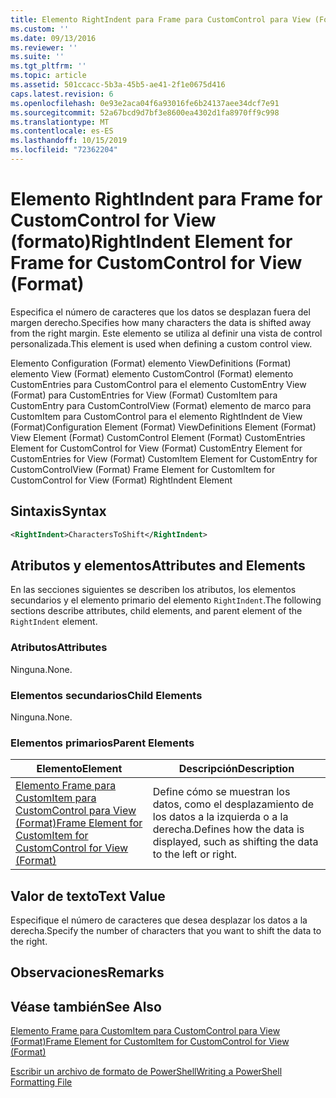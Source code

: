 ```yaml
---
title: Elemento RightIndent para Frame para CustomControl para View (Format) | Microsoft Docs
ms.custom: ''
ms.date: 09/13/2016
ms.reviewer: ''
ms.suite: ''
ms.tgt_pltfrm: ''
ms.topic: article
ms.assetid: 501ccacc-5b3a-45b5-ae41-2f1e0675d416
caps.latest.revision: 6
ms.openlocfilehash: 0e93e2aca04f6a93016fe6b24137aee34dcf7e91
ms.sourcegitcommit: 52a67bcd9d7bf3e8600ea4302d1fa8970ff9c998
ms.translationtype: MT
ms.contentlocale: es-ES
ms.lasthandoff: 10/15/2019
ms.locfileid: "72362204"
---
```

# <a name="rightindent-element-for-frame-for-customcontrol-for-view-format"></a><span data-ttu-id="31a1d-102">Elemento RightIndent para Frame for CustomControl for View (formato)</span><span class="sxs-lookup"><span data-stu-id="31a1d-102">RightIndent Element for Frame for CustomControl for View (Format)</span></span>

<span data-ttu-id="31a1d-103">Especifica el número de caracteres que los datos se desplazan fuera del margen derecho.</span><span class="sxs-lookup"><span data-stu-id="31a1d-103">Specifies how many characters the data is shifted away from the right margin.</span></span> <span data-ttu-id="31a1d-104">Este elemento se utiliza al definir una vista de control personalizada.</span><span class="sxs-lookup"><span data-stu-id="31a1d-104">This element is used when defining a custom control view.</span></span>

<span data-ttu-id="31a1d-105">Elemento Configuration (Format) elemento ViewDefinitions (Format) elemento View (Format) elemento CustomControl (Format) elemento CustomEntries para CustomControl para el elemento CustomEntry View (Format) para CustomEntries for View (Format) CustomItem para CustomEntry para CustomControlView (Format) elemento de marco para CustomItem para CustomControl para el elemento RightIndent de View (Format)</span><span class="sxs-lookup"><span data-stu-id="31a1d-105">Configuration Element (Format) ViewDefinitions Element (Format) View Element (Format) CustomControl Element (Format) CustomEntries Element for CustomControl for View (Format) CustomEntry Element for CustomEntries for View (Format) CustomItem Element for CustomEntry for CustomControlView (Format) Frame Element for CustomItem for CustomControl for View (Format) RightIndent Element</span></span>

## <a name="syntax"></a><span data-ttu-id="31a1d-106">Sintaxis</span><span class="sxs-lookup"><span data-stu-id="31a1d-106">Syntax</span></span>

```xml
<RightIndent>CharactersToShift</RightIndent>
```

## <a name="attributes-and-elements"></a><span data-ttu-id="31a1d-107">Atributos y elementos</span><span class="sxs-lookup"><span data-stu-id="31a1d-107">Attributes and Elements</span></span>

<span data-ttu-id="31a1d-108">En las secciones siguientes se describen los atributos, los elementos secundarios y el elemento primario del elemento `RightIndent`.</span><span class="sxs-lookup"><span data-stu-id="31a1d-108">The following sections describe attributes, child elements, and parent element of the `RightIndent` element.</span></span>

### <a name="attributes"></a><span data-ttu-id="31a1d-109">Atributos</span><span class="sxs-lookup"><span data-stu-id="31a1d-109">Attributes</span></span>

<span data-ttu-id="31a1d-110">Ninguna.</span><span class="sxs-lookup"><span data-stu-id="31a1d-110">None.</span></span>

### <a name="child-elements"></a><span data-ttu-id="31a1d-111">Elementos secundarios</span><span class="sxs-lookup"><span data-stu-id="31a1d-111">Child Elements</span></span>

<span data-ttu-id="31a1d-112">Ninguna.</span><span class="sxs-lookup"><span data-stu-id="31a1d-112">None.</span></span>

### <a name="parent-elements"></a><span data-ttu-id="31a1d-113">Elementos primarios</span><span class="sxs-lookup"><span data-stu-id="31a1d-113">Parent Elements</span></span>

|<span data-ttu-id="31a1d-114">Elemento</span><span class="sxs-lookup"><span data-stu-id="31a1d-114">Element</span></span>|<span data-ttu-id="31a1d-115">Descripción</span><span class="sxs-lookup"><span data-stu-id="31a1d-115">Description</span></span>|
|-------------|-----------------|
|[<span data-ttu-id="31a1d-116">Elemento Frame para CustomItem para CustomControl para View (Format)</span><span class="sxs-lookup"><span data-stu-id="31a1d-116">Frame Element for CustomItem for CustomControl for View (Format)</span></span>](./frame-element-for-customitem-for-customcontrol-for-view-format.md)|<span data-ttu-id="31a1d-117">Define cómo se muestran los datos, como el desplazamiento de los datos a la izquierda o a la derecha.</span><span class="sxs-lookup"><span data-stu-id="31a1d-117">Defines how the data is displayed, such as shifting the data to the left or right.</span></span>|

## <a name="text-value"></a><span data-ttu-id="31a1d-118">Valor de texto</span><span class="sxs-lookup"><span data-stu-id="31a1d-118">Text Value</span></span>

<span data-ttu-id="31a1d-119">Especifique el número de caracteres que desea desplazar los datos a la derecha.</span><span class="sxs-lookup"><span data-stu-id="31a1d-119">Specify the number of characters that you want to shift the data to the right.</span></span>

## <a name="remarks"></a><span data-ttu-id="31a1d-120">Observaciones</span><span class="sxs-lookup"><span data-stu-id="31a1d-120">Remarks</span></span>

## <a name="see-also"></a><span data-ttu-id="31a1d-121">Véase también</span><span class="sxs-lookup"><span data-stu-id="31a1d-121">See Also</span></span>

[<span data-ttu-id="31a1d-122">Elemento Frame para CustomItem para CustomControl para View (Format)</span><span class="sxs-lookup"><span data-stu-id="31a1d-122">Frame Element for CustomItem for CustomControl for View (Format)</span></span>](./frame-element-for-customitem-for-customcontrol-for-view-format.md)

[<span data-ttu-id="31a1d-123">Escribir un archivo de formato de PowerShell</span><span class="sxs-lookup"><span data-stu-id="31a1d-123">Writing a PowerShell Formatting File</span></span>](./writing-a-powershell-formatting-file.md)

